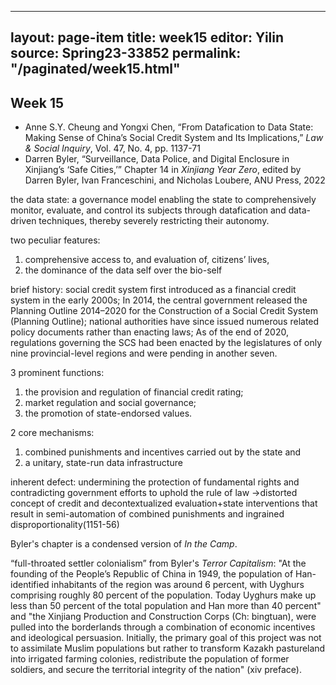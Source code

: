 
---
layout: page-item
title: week15
editor: Yilin
source: Spring23-33852
permalink: "/paginated/week15.html"
---

## Week 15

- Anne S.Y. Cheung and Yongxi Chen, “From Datafication to Data State: Making Sense of China’s Social Credit System and Its Implications,” *Law & Social Inquiry*, Vol. 47, No. 4, pp. 1137-71
- Darren Byler, “Surveillance, Data Police, and Digital Enclosure in Xinjiang’s ‘Safe Cities,’” Chapter 14 in *Xinjiang Year Zero*, edited by Darren Byler, Ivan Franceschini, and Nicholas Loubere, ANU Press, 2022

the data state: a governance model enabling the state to comprehensively monitor, evaluate, and control its subjects through datafication and data-driven techniques, thereby severely restricting their autonomy.

two peculiar features: 
1. comprehensive access to, and evaluation of, citizens’ lives, 
2. the dominance of the data self over the bio-self

brief history: social credit system first introduced as a financial credit system in the early 2000s; In 2014, the central government released the Planning Outline 2014–2020 for the Construction of a Social Credit System (Planning Outline); national authorities have since issued numerous related policy documents rather than enacting laws; As of the end of 2020, regulations governing the SCS had been enacted by the legislatures of only nine provincial-level regions and were pending in another seven.

3 prominent functions:
1. the provision and regulation of financial credit rating;
2. market regulation and social governance; 
3. the promotion of state-endorsed values.

2 core mechanisms:
1. combined punishments and incentives carried out by the state and 
2. a unitary, state-run data infrastructure

inherent defect: undermining the protection of fundamental rights and contradicting government efforts to uphold the rule of law →distorted concept of credit and decontextualized evaluation+state interventions that result in semi-automation of combined punishments and ingrained disproportionality(1151-56)

Byler's chapter is a condensed version of *In the Camp*.

“full-throated settler colonialism” from Byler's *Terror Capitalism*: "At the founding of the People’s Republic of China in 1949, the population of Han-identified
inhabitants of the region was around 6 percent, with Uyghurs comprising roughly 80 percent of the population. Today Uyghurs make up less than 50 percent of the total population and Han more than 40 percent" and "the Xinjiang Production and Construction Corps (Ch: bingtuan), were pulled into the borderlands through a combination of economic incentives and ideological persuasion. Initially, the primary goal of this project was not to assimilate Muslim populations but rather to transform Kazakh pastureland into irrigated farming colonies, redistribute the population of former soldiers, and secure the territorial integrity of the nation" (xiv preface).